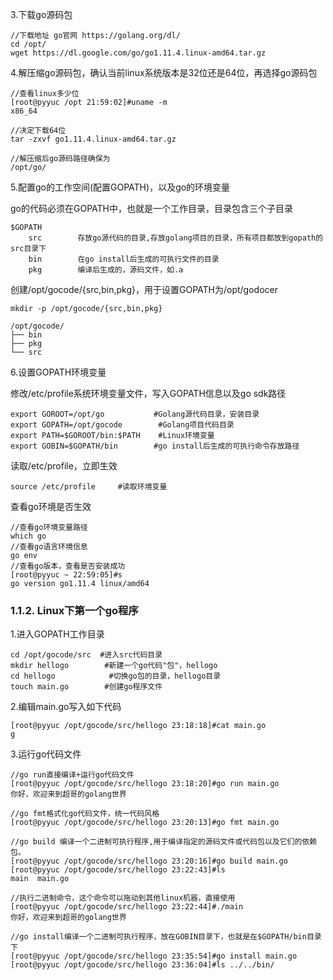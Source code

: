 3.下载go源码包

```
//下载地址 go官网 https://golang.org/dl/
cd /opt/
wget https://dl.google.com/go/go1.11.4.linux-amd64.tar.gz
```

4.解压缩go源码包，确认当前linux系统版本是32位还是64位，再选择go源码包

```
//查看linux多少位
[root@pyyuc /opt 21:59:02]#uname -m
x86_64

//决定下载64位
tar -zxvf go1.11.4.linux-amd64.tar.gz

//解压缩后go源码路径确保为
/opt/go/
```

5.配置go的工作空间(配置GOPATH)，以及go的环境变量

go的代码必须在GOPATH中，也就是一个工作目录，目录包含三个子目录

```
$GOPATH
    src        存放go源代码的目录,存放golang项目的目录，所有项目都放到gopath的src目录下
    bin        在go install后生成的可执行文件的目录
    pkg        编译后生成的，源码文件，如.a
```

创建/opt/gocode/{src,bin,pkg}，用于设置GOPATH为/opt/godocer

```
mkdir -p /opt/gocode/{src,bin,pkg}

/opt/gocode/
├── bin
├── pkg
└── src
```

6.设置GOPATH环境变量

修改/etc/profile系统环境变量文件，写入GOPATH信息以及go sdk路径

```
export GOROOT=/opt/go           #Golang源代码目录，安装目录
export GOPATH=/opt/gocode        #Golang项目代码目录
export PATH=$GOROOT/bin:$PATH    #Linux环境变量
export GOBIN=$GOPATH/bin        #go install后生成的可执行命令存放路径
```

读取/etc/profile，立即生效

```
source /etc/profile     #读取环境变量
```

查看go环境是否生效

```
//查看go环境变量路径
which go
//查看go语言环境信息
go env
//查看go版本，查看是否安装成功
[root@pyyuc ~ 22:59:05]#s
go version go1.11.4 linux/amd64
```

### 1.1.2. Linux下第一个go程序

1.进入GOPATH工作目录

```
cd /opt/gocode/src  #进入src代码目录
mkdir hellogo        #新建一个go代码"包"，hellogo
cd hellogo            #切换go包的目录，hellogo目录
touch main.go        #创建go程序文件
```

2.编辑main.go写入如下代码

```
[root@pyyuc /opt/gocode/src/hellogo 23:18:18]#cat main.go
g
```

3.运行go代码文件

```
//go run直接编译+运行go代码文件
[root@pyyuc /opt/gocode/src/hellogo 23:18:20]#go run main.go
你好，欢迎来到超哥的golang世界

//go fmt格式化go代码文件，统一代码风格
[root@pyyuc /opt/gocode/src/hellogo 23:20:13]#go fmt main.go

//go build 编译一个二进制可执行程序,用于编译指定的源码文件或代码包以及它们的依赖包。
[root@pyyuc /opt/gocode/src/hellogo 23:20:16]#go build main.go
[root@pyyuc /opt/gocode/src/hellogo 23:22:43]#ls
main  main.go

//执行二进制命令，这个命令可以拖动到其他linux机器，直接使用
[root@pyyuc /opt/gocode/src/hellogo 23:22:44]#./main
你好，欢迎来到超哥的golang世界

//go install编译一个二进制可执行程序，放在GOBIN目录下，也就是在$GOPATH/bin目录下
[root@pyyuc /opt/gocode/src/hellogo 23:35:54]#go install main.go
[root@pyyuc /opt/gocode/src/hellogo 23:36:04]#ls ../../bin/
```